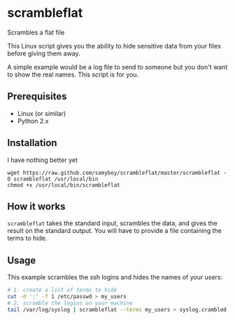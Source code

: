 scrambleflat
===========

Scrambles a flat file

This Linux script gives you the ability to hide sensitive data from your files
before giving them away.

A simple example would be a log file to send to someone but you don't want
to show the real names. This script is for you.

Prerequisites
-------------

* Linux (or similar)
* Python 2.x

Installation
------------

I have nothing better yet

    wget https://raw.github.com/samyboy/scrambleflat/master/scrambleflat -O scrambleflat /usr/local/bin
    chmod +x /usr/local/bin/scrambleflat

How it works
------------

`scrambleflat` takes the standard input, scrambles the data, and gives the
result on the standard output.
You will have to provide a file containing the terms to hide.

Usage
-----

This example scrambles the ssh logins and hides the names of your users:

```bash
# 1. create a list of terms to hide
cut -d ':' -f 1 /etc/passwd > my_users
# 2. scramble the logins on your machine
tail /var/log/syslog | scrambleflat --terms my_users > syslog.crambled
```

